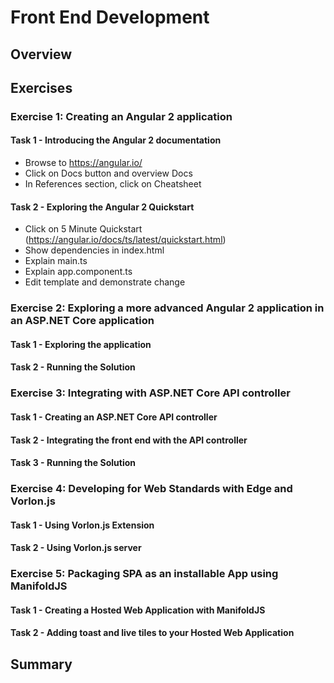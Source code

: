 
# Front End Development #
## Overview ##
## Exercises ##
### Exercise 1: Creating an Angular 2 application ###
#### Task 1 - Introducing the Angular 2 documentation ####
* Browse to https://angular.io/
* Click on Docs button and overview Docs
* In References section, click on Cheatsheet

#### Task 2 - Exploring the Angular 2 Quickstart ####
* Click on 5 Minute Quickstart (https://angular.io/docs/ts/latest/quickstart.html)
* Show dependencies in index.html
* Explain main.ts
* Explain app.component.ts
* Edit template and demonstrate change

### Exercise 2: Exploring a more advanced Angular 2 application in an ASP.NET Core application ###
#### Task 1 - Exploring the application ####
#### Task 2 - Running the Solution ####
### Exercise 3: Integrating with ASP.NET Core API controller ###
#### Task 1 - Creating an ASP.NET Core API controller ####
#### Task 2 - Integrating the front end with the API controller ####
#### Task 3 - Running the Solution ####
### Exercise 4: Developing for Web Standards with Edge and Vorlon.js ###
#### Task 1 - Using Vorlon.js Extension ####
#### Task 2 - Using Vorlon.js server ####
### Exercise 5: Packaging SPA as an installable App using ManifoldJS ###
#### Task 1 - Creating a Hosted Web Application with ManifoldJS ####
#### Task 2 - Adding toast and live tiles to your Hosted Web Application ####
## Summary ##
